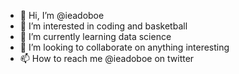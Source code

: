 - 👋 Hi, I’m @ieadoboe
- 👀 I’m interested in coding and basketball
- 🌱 I’m currently learning data science
- 💞️ I’m looking to collaborate on anything interesting
- 📫 How to reach me @ieadoboe on twitter

<!---
ieadoboe/ieadoboe is a ✨ special ✨ repository because its `README.md` (this file) appears on your GitHub profile.
You can click the Preview link to take a look at your changes.
--->
